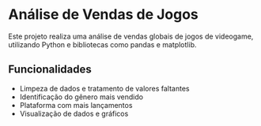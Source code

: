 # Análise de Vendas de Jogos

Este projeto realiza uma análise de vendas globais de jogos de videogame, utilizando Python e bibliotecas como pandas e matplotlib.  

## Funcionalidades

- Limpeza de dados e tratamento de valores faltantes
- Identificação do gênero mais vendido
- Plataforma com mais lançamentos
- Visualização de dados e gráficos


